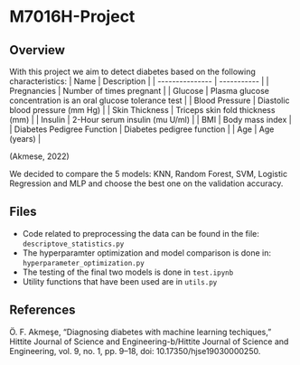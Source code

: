 # M7016H-Project

## Overview
With this project we aim to detect diabetes based on the following characteristics:
| Name            | Description |
| --------------- | ----------- |
| Pregnancies     | Number of times pregnant |
| Glucose         | Plasma glucose concentration is an oral glucose tolerance test |
| Blood Pressure  | Diastolic blood pressure (mm Hg) |
| Skin Thickness  | Triceps skin fold thickness (mm) |
| Insulin         | 2-Hour serum insulin (mu U/ml) |
| BMI             | Body mass index |
| Diabetes Pedigree Function | Diabetes pedigree function |
| Age             | Age (years) |

(Akmese, 2022)

We decided to compare the 5 models: KNN, Random Forest, SVM, Logistic Regression and MLP and choose the best one on the validation accuracy.

## Files
- Code related to preprocessing the data can be found in the file: `descriptove_statistics.py`
- The hyperparamter optimization and model comparison is done in: `hyperparameter_optimization.py`
- The testing of the final two models is done in `test.ipynb`
- Utility functions that have been used are in `utils.py`

## References
Ö. F. Akmeşe, “Diagnosing diabetes with machine learning techiques,” Hittite Journal of Science and Engineering-b/Hittite Journal of Science and Engineering, vol. 9, no. 1, pp. 9–18, doi: 10.17350/hjse19030000250.
